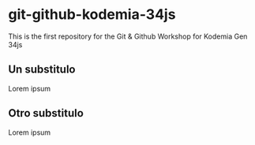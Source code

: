 # git-github-kodemia-34js
This is the first repository for the Git &amp; Github Workshop for Kodemia Gen 34js

## Un substitulo
Lorem ipsum

## Otro substitulo
Lorem ipsum
